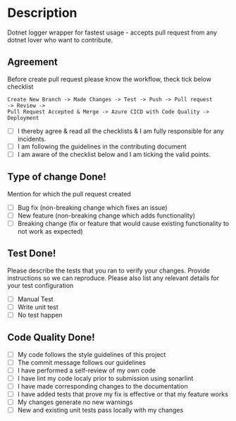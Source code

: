 
# Description

Dotnet logger wrapper for fastest usage - accepts pull request from any dotnet lover who want to contribute.

## Agreement

Before create pull request please know the workflow, theck tick below checklist
```
Create New Branch -> Made Changes -> Test -> Push -> Pull request 
-> Review -> 
Pull Request Accepted & Merge -> Azure CICD with Code Quality -> Deployment 
```
- [ ] I thereby agree & read all the checklists & I am fully responsible for any incidents. 
- [ ] I am following the guidelines in the contributing document
- [ ] I am aware of the checklist below and I am ticking the valid points.

## Type of change Done!

Mention for which the pull request created
- [ ] Bug fix (non-breaking change which fixes an issue)
- [ ] New feature (non-breaking change which adds functionality)
- [ ] Breaking change (fix or feature that would cause existing functionality to not work as expected)

## Test Done!

Please describe the tests that you ran to verify your changes. Provide instructions so we can reproduce. Please also list any relevant details for your test configuration
- [ ] Manual Test
- [ ] Write unit test
- [ ] No test happen

## Code Quality Done!

- [ ] My code follows the style guidelines of this project
- [ ] The commit message follows our guidelines
- [ ] I have performed a self-review of my own code
- [ ] I have lint my code localy prior to submission using sonarlint
- [ ] I have made corresponding changes to the documentation
- [ ] I have added tests that prove my fix is effective or that my feature works
- [ ] My changes generate no new warnings
- [ ] New and existing unit tests pass locally with my changes
